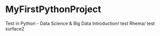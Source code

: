 # MyFirstPythonProject
Test in Python - Data Science &amp; Big Data  Introduction! 
test Rhema/ test surface2